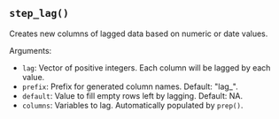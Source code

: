 ## `step_lag()`

Creates new columns of lagged data based on numeric or date values.

Arguments:
* `lag`: Vector of positive integers. Each column will be lagged by each value.
* `prefix`: Prefix for generated column names. Default: "lag_".
* `default`: Value to fill empty rows left by lagging. Default: NA.
* `columns`: Variables to lag. Automatically populated by `prep()`.
